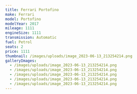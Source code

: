 ```yaml
---
title: Ferrari Portofino
make: Ferrari
model: Portofino
modelYear: 2017
mileage: 1111
engineSize: 1111
transmission: Automatic
fuel: Petrol
seats: 2
price: 1111
thumbnail: /images/uploads/image_2023-06-13_213254214.png
galleryImages:
  - /images/uploads/image_2023-06-13_213254214.png
  - /images/uploads/image_2023-06-13_213254214.png
  - /images/uploads/image_2023-06-13_213254214.png
  - /images/uploads/image_2023-06-13_213254214.png
  - /images/uploads/image_2023-06-13_213254214.png
---
```

